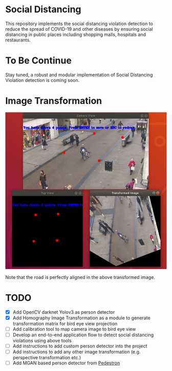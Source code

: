 # Social Distancing
This repository implements the social distancing violation detection to reduce the spread of COVID-19 and other diseases by ensuring social distancing in public places including shopping malls, hospitals and restaurants.

# To Be Continue
Stay tuned, a robust and modular implementation of Social Distancing Violation detection is coming soon.

# Image Transformation
![Camera view to Top view Transformation](media/image_transformation.png)

Note that the road is perfectly aligned in the above transformed image.

# TODO
- [x] Add OpenCV darknet Yolov3 as person detector
- [x] Add Homography Image Transformation as a module to generate transformation matrix for bird eye view projection
- [ ] Add calibration tool to map camera image to bird eye view
- [ ] Develop an end-to-end application flow to detect social distancing violations using above tools
- [ ] Add instructions to add custom person detector into the project
- [ ] Add instructions to add any other image transformation (e.g. perspective transformation etc.)
- [ ] Add MGAN based person detector from [Pedestron](https://github.com/hasanirtiza/Pedestron.git)